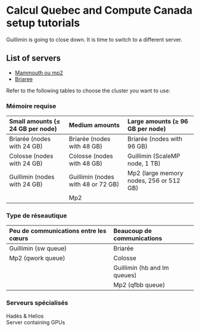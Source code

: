# Calcul Quebec and Compute Canada setup tutorials

Guillimin is going to close down. It is time to switch to a different server.

## List of servers
* [Mammouth ou mp2](https://github.com/arthurdehgan/calQ_examples/blob/master/mammouth/instructions.md)
* [Briaree](https://github.com/arthurdehgan/calQ_examples/blob/master/briaree/instructions.md)

Refer to the following tables to choose the cluster you want to use:

### Mémoire requise

| Small amounts (≤ 24 GB per node) | Medium amounts | Large amounts (≥ 96 GB per node) |
|:--				|:--					|:--|
| Briarée (nodes with 24 GB) 	| Briarée (nodes with 48 GB)		| Briarée (nodes with 96 GB) |
| Colosse (nodes with 24 GB) 	| Colosse (nodes with 48 GB)		|Guillimin (ScaleMP node, 1 TB)|
| Guillimin (nodes with 24 GB) 	| Guillimin (nodes with 48 or 72 GB)	| Mp2 (large memory nodes, 256 or 512 GB)| 
|				| Mp2					| |

### Type de réseautique

| Peu de communications entre les cœurs	| Beaucoup de communications|
|:--|:--|
| Guillimin (sw queue) | Briarée |
| Mp2 (qwork queue) | Colosse |
||Guillimin (hb and lm queues)|
||Mp2 (qfbb queue)|


### Serveurs spécialisés

Hadès & Helios  
Server containing GPUs



